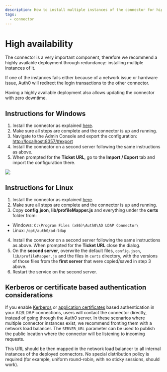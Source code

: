 ```yaml
---
description: How to install multiple instances of the connector for higher availability.
tags:
  - connector
---
```


# High availability

The connector is a very important component, therefore we recommend a highly available deployment through redundancy: installing multiple instances of it.

If one of the instances fails either because of a network issue or hardware issue, Auth0 will redirect the login transactions to the other connector.

Having a highly available deployment also allows updating the connector with zero downtime.

## Instructions for Windows

1. Install the connector as explained [here](/connector/install).
2. Make sure all steps are complete and the connector is up and running.
3. Navigate to the Admin Console and export the configuration: [http://localhost:8357/#export](http://localhost:8357/#export)
4. Install the connector on a second server following the same instructions as above.
5. When prompted for the __Ticket URL__, go to the __Import / Export__ tab and import the configuration there.

![](/media/articles/connector/high-availability/connector-high-avail-console.png)

## Instructions for Linux

1. Install the connector as explained [here](/connector/install).
2. Make sure all steps are complete and the connector is up and running.
3. Copy **config.json**, **lib/profileMapper.js** and everything under the **certs** folder from:
  -  Windows: `C:\Program Files (x86)\Auth0\AD LDAP Connector\`
  -  Linux: `/opt/auth0/ad-ldap`

4. Install the connector on a second server following the same instructions as above. When prompted for the __Ticket URL__ close the dialog.
5. On the **second server**, overwrite the default files, `config.json`, `lib/profileMapper.js` and the files in `certs` directory, with the versions of those files from the **first server** that were copied/saved in step 3 above.
6. Restart the service on the second server.

## Kerberos or certificate based authentication considerations

If you enable [Kerberos](/connector/kerberos) or [application certificates](/connector/application-certificates) based authentication in your AD/LDAP connections, users will contact the connector directly, instead of going through the Auth0 server. In these scenarios where multiple connector instances exist, we recommend fronting them with a network load balancer. The `SERVER_URL` parameter can be used to publish the public location where the connector will be listening to incoming requests. 

This URL should be then mapped in the network load balancer to all internal instances of the deployed connectors. No special distribution policy is required (for example, uniform round-robin, with no sticky sessions, should work).

